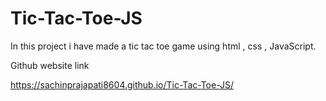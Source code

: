 # Tic-Tac-Toe-JS
In this project i have  made a tic tac toe game using html , css , JavaScript. 

Github website link

https://sachinprajapati8604.github.io/Tic-Tac-Toe-JS/
